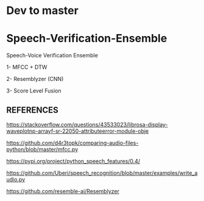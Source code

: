 
# Dev to master

# Speech-Verification-Ensemble
Speech-Voice Verification Ensemble

1- MFCC + DTW

2- Resemblyzer (CNN)

3- Score Level Fusion

## REFERENCES

https://stackoverflow.com/questions/43533023/librosa-display-waveplotnp-arrayf-sr-22050-attributeerror-module-obje

https://github.com/d4r3topk/comparing-audio-files-python/blob/master/mfcc.py

https://pypi.org/project/python_speech_features/0.4/

https://github.com/Uberi/speech_recognition/blob/master/examples/write_audio.py

https://github.com/resemble-ai/Resemblyzer


